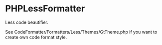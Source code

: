 PHPLessFormatter
================
Less code beautifier.

See CodeFormatter/Formatters/Less/Themes/GtTheme.php if you want to create own code format style.
